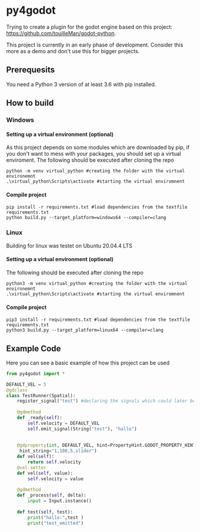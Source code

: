 # py4godot
Trying to create a plugin for the godot engine based on this project: https://github.com/touilleMan/godot-python.

This project is currently in an early phase of development. Consider this more as a demo and don't use this for bigger projects.
## Prerequesits
You need a Python 3 version of at least 3.6 with pip installed.

## How to build

### Windows

#### Setting up a virtual environment (optional)
As this project depends on some modules which are downloaded by pip, if you don't want to mess with your packages, you should set up a virtual enviroment.
The following should be executed after cloning the repo
```console
python -m venv virtual_python #creating the folder with the virtual environemnt
.\virtual_python\Scripts\activate #starting the virtual enviromnent 
```
#### Compile project
```console
pip install -r requirements.txt #load dependencies from the textfile requirements.txt
python build.py --target_platform=windows64 --compiler=clang 
```

### Linux
Building for linux was testet on Ubuntu 20.04.4 LTS
#### Setting up a virtual environment (optional)
The following should be executed after cloning the repo
```console
python3 -m venv virtual_python #creating the folder with the virtual environemnt
.\virtual_python\Scripts\activate #starting the virtual enviromnent 
```
#### Compile project
```console
pip3 install -r requirements.txt #load dependencies from the textfile requirements.txt
python3 build.py --target_platform=linux64 --compiler=clang 
```

## Example Code
Here you can see a basic example of how this project can be used
```python
from py4godot import *

DEFAULT_VEL = 5
@gdclass
class TestRunner(Spatial):
	register_signal("test") #declaring the signals which could later be used
		
	@gdmethod
	def _ready(self):
		self.velocity = DEFAULT_VEL
		self.emit_signal(String("test"), "hallo")
		
	
	@gdproperty(int, DEFAULT_VEL, hint=PropertyHint.GODOT_PROPERTY_HINT_RANGE.value,
	 hint_string="1,100,5,slider")
	def vel(self):
		return self.velocity
	@vel.setter
	def vel(self, value):
		self.velocity = value
	
	@gdmethod
	def _process(self, delta):
		input = Input.instance()
	
	def test(self, test):
		print("hallo:",test )
		print("test_emitted")

```


